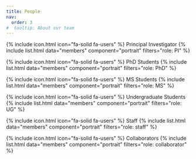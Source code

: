 ```yaml
---
title: People
nav:
  order: 3
#  tooltip: About our team
---
```


{% include icon.html icon="fa-solid fa-users" %} Principal Investigator
{% include list.html data="members" component="portrait" filters="role: PI" %}

{% include icon.html icon="fa-solid fa-users" %} PhD Students
{% include list.html data="members" component="portrait" filters="role: PhD" %}

{% include icon.html icon="fa-solid fa-users" %} MS Students
{% include list.html data="members" component="portrait" filters="role: MS" %}

{% include icon.html icon="fa-solid fa-users" %} Undergraduate Students
{% include list.html data="members" component="portrait" filters="role: UG" %}

{% include icon.html icon="fa-solid fa-users" %} Staff
{% include list.html data="members" component="portrait" filters="role: staff" %}

{% include icon.html icon="fa-solid fa-users" %} Collaborators
{% include list.html data="members" component="portrait" filters="role: collaborator" %}